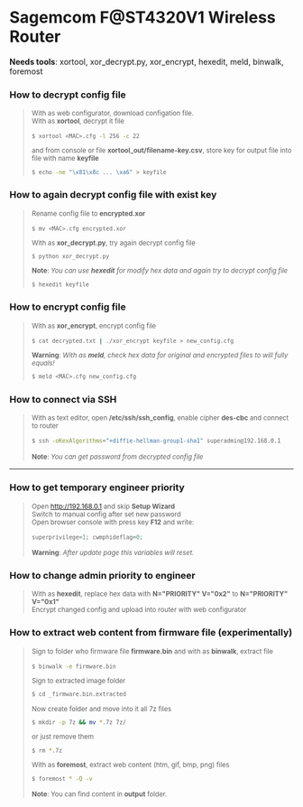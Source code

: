 # Sagemcom F@ST4320V1 Wireless Router
__Needs tools__: xortool, xor_decrypt.py, xor_encrypt, hexedit, meld, binwalk, foremost

### How to decrypt config file
><small>With as web configurator, download configation file.<br>With as __xortool__, decrypt it file
>```bash
>$ xortool <MAC>.cfg -l 256 -c 22
>```
>and from console or file __xortool_out/filename-key.csv__, store key for output file into file with name __keyfile__ 
>```bash
>$ echo -ne "\x81\x8c ... \xa6" > keyfile
>```
></small>

### How to again decrypt config file with exist key
><small>Rename config file to __encrypted.xor__
>```bash
>$ mv <MAC>.cfg encrypted.xor
>```
>With as __xor_decrypt.py__, try again decrypt config file
>```bash
>$ python xor_decrypt.py
>```
>__Note__: <i>You can use __hexedit__ for modify hex data and again try to decrypt config file</i>
>```bash
>$ hexedit keyfile
>```
></small>

### How to encrypt config file
><small>With as __xor_encrypt__, encrypt config file
>```bash
>$ cat decrypted.txt | ./xor_encrypt keyfile > new_config.cfg
>```
>__Warning__: <i>With as __meld__, check hex data for original and encrypted files to will fully equals!</i>
>```bash
>$ meld <MAC>.cfg new_config.cfg
>```
></small>

### How to connect via SSH
><small>With as text editor, open __/etc/ssh/ssh_config__, enable cipher __des-cbc__ and connect to router
>```bash
>$ ssh -oKexAlgorithms="+diffie-hellman-group1-sha1" superadmin@192.168.0.1
>```
>__Note__: <i>You can get password from decrypted config file</i></small>
----
### How to get temporary engineer priority
><small>Open http://192.168.0.1 and skip __Setup Wizard__<br>Switch to manual config after set new password<br>Open browser console with press key __F12__ and write:
>```js
>superprivilege=1; cwmphideflag=0;
>```
>__Warning__: <i>After update page this variables will reset.</i></small>

### How to change admin priority to engineer
><small>With as __hexedit__, replace hex data with __N="PRIORITY" V="0x2"__ to __N="PRIORITY" V="0x1"__<br>Encrypt changed config and upload into router with web configurator</small>

### How to extract web content from firmware file (experimentally)
><small>Sign to folder who firmware file __firmware.bin__ and with as __binwalk__, extract file
>```bash
>$ binwalk -e firmware.bin
>```
>Sign to extracted image folder
>```bash
>$ cd _firmware.bin.extracted
>```
>Now create folder and move into it all 7z files
>```bash
>$ mkdir -p 7z && mv *.7z 7z/
>```
>or just remove them
>```bash
>$ rm *.7z
>```
>With as __foremost__, extract web content (htm, gif, bmp, png) files
>```bash
>$ foremost * -Q -v
>```
>__Note__: You can find content in __output__ folder.</small>


